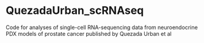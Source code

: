 # QuezadaUrban_scRNAseq
Code for analyses of single-cell RNA-sequencing data from neuroendocrine PDX models of prostate cancer published by Quezada Urban et al
